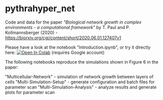 # pythrahyper_net
Code and data for the paper *"Biological network growth in complex environments - a computational framework"* by T. Paul and P. Kollmannsberger (2020) - https://biorxiv.org/cgi/content/short/2020.06.01.127407v1

Please have a look at the notebook "Introduction.ipynb", or try it directly here:  [![Open In Colab](https://colab.research.google.com/assets/colab-badge.svg)](https://colab.research.google.com/github/CIA-CCTB/pythrahyper_net/blob/master/Colab/Introduction_Colab.ipynb) (requires Google account)

The following notebooks reproduce the simulations shown in Figure 6 in the paper:

"Multicellular-Network" - simulation of network growth between layers of cells
"Multi-Simulation-Setup" - generate configuration and batch files for parameter scan
"Multi-Simulation-Analysis" - analyze results and generate plots for parameter scan

